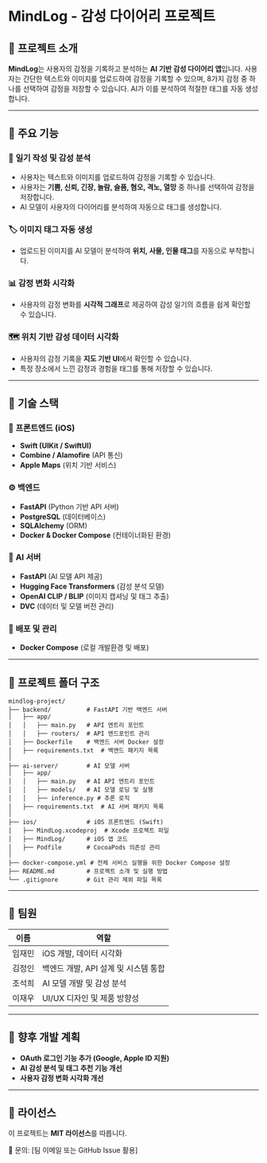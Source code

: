 # MindLog - 감성 다이어리 프로젝트

## 📌 프로젝트 소개

**MindLog**는 사용자의 감정을 기록하고 분석하는 **AI 기반 감성 다이어리 앱**입니다. 사용자는 간단한 텍스트와 이미지를 업로드하여 감정을 기록할 수 있으며, 8가지 감정 중 하나를 선택하여 감정을 저장할 수 있습니다. AI가 이를 분석하여 적절한 태그를 자동 생성합니다.

---

## 🎯 주요 기능

### 📝 **일기 작성 및 감성 분석**

- 사용자는 텍스트와 이미지를 업로드하여 감정을 기록할 수 있습니다.
- 사용자는 **기쁨, 신뢰, 긴장, 놀람, 슬픔, 혐오, 격노, 열망** 중 하나를 선택하여 감정을 저장합니다.
- AI 모델이 사용자의 다이어리를 분석하여 자동으로 태그를 생성합니다.

### 🏷 **이미지 태그 자동 생성**

- 업로드된 이미지를 AI 모델이 분석하여 **위치, 사물, 인물 태그**를 자동으로 부착합니다.

### 📊 **감정 변화 시각화**

- 사용자의 감정 변화를 **시각적 그래프**로 제공하여 감성 일기의 흐름을 쉽게 확인할 수 있습니다.

### 🗺 **위치 기반 감성 데이터 시각화**

- 사용자의 감정 기록을 **지도 기반 UI**에서 확인할 수 있습니다.
- 특정 장소에서 느낀 감정과 경험을 태그를 통해 저장할 수 있습니다.

---

## 🔧 기술 스택

### 📱 **프론트엔드 (iOS)**

- **Swift (UIKit / SwiftUI)**
- **Combine / Alamofire** (API 통신)
- **Apple Maps** (위치 기반 서비스)

### ⚙️ **백엔드**

- **FastAPI** (Python 기반 API 서버)
- **PostgreSQL** (데이터베이스)
- **SQLAlchemy** (ORM)
- **Docker & Docker Compose** (컨테이너화된 환경)

### 🧠 **AI 서버**

- **FastAPI** (AI 모델 API 제공)
- **Hugging Face Transformers** (감성 분석 모델)
- **OpenAI CLIP / BLIP** (이미지 캡셔닝 및 태그 추출)
- **DVC** (데이터 및 모델 버전 관리)

### 🚀 **배포 및 관리**

- **Docker Compose** (로컬 개발환경 및 배포)

---

## 📂 프로젝트 폴더 구조

```
mindlog-project/
├── backend/          # FastAPI 기반 백엔드 서버
│   ├── app/
│   │   ├── main.py   # API 엔트리 포인트
│   │   ├── routers/  # API 엔드포인트 관리
│   ├── Dockerfile    # 백엔드 서버 Docker 설정
│   ├── requirements.txt  # 백엔드 패키지 목록
│
├── ai-server/        # AI 모델 서버
│   ├── app/
│   │   ├── main.py   # AI API 엔트리 포인트
│   │   ├── models/   # AI 모델 로딩 및 실행
│   │   ├── inference.py # 추론 로직
│   ├── requirements.txt  # AI 서버 패키지 목록
│
├── ios/              # iOS 프론트엔드 (Swift)
│   ├── MindLog.xcodeproj  # Xcode 프로젝트 파일
│   ├── MindLog/      # iOS 앱 코드
│   ├── Podfile       # CocoaPods 의존성 관리
│
├── docker-compose.yml # 전체 서비스 실행을 위한 Docker Compose 설정
├── README.md         # 프로젝트 소개 및 실행 방법
└── .gitignore        # Git 관리 제외 파일 목록
```

---

## 🤝 팀원

| 이름   | 역할                                 |
| ------ | ------------------------------------ |
| 임재민 | iOS 개발, 데이터 시각화              |
| 김정인 | 백엔드 개발, API 설계 및 시스템 통합 |
| 조석희 | AI 모델 개발 및 감성 분석            |
| 이재우 | UI/UX 디자인 및 제품 방향성          |

---

## 📌 향후 개발 계획

- **OAuth 로그인 기능 추가 (Google, Apple ID 지원)**
- **AI 감성 분석 및 태그 추천 기능 개선**
- **사용자 감정 변화 시각화 개선**

---

## 📜 라이선스

이 프로젝트는 **MIT 라이선스**를 따릅니다.

📩 문의: [팀 이메일 또는 GitHub Issue 활용]
